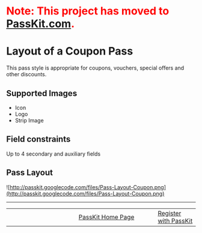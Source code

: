 # <font color='#ff0000'>Note: This project has moved to <a href='https://passkit.com/documentation/'>PassKit.com</a>.</font> #

# Layout of a Coupon Pass #

This pass style is appropriate for coupons, vouchers, special offers and other discounts.

## Supported Images ##

  * Icon
  * Logo
  * Strip Image

## Field constraints ##

Up to 4 secondary and auxiliary fields

## Pass Layout ##

![http://passkit.googlecode.com/files/Pass-Layout-Coupon.png](http://passkit.googlecode.com/files/Pass-Layout-Coupon.png)


---


<table border='0'>
<blockquote><tr>
<blockquote><td width='361'></td>
<td width='353'><a href='http://PassKit.com/'>PassKit Home Page</a></td>
<td width='128'><a href='https://create.passkit.com'>Register with PassKit</a></td>
</blockquote></tr>
</table>